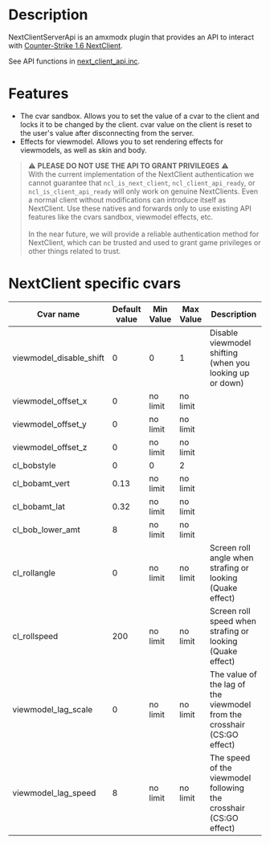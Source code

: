 # Description
NextClientServerApi is an amxmodx plugin that provides an API to interact with [Counter-Strike 1.6 NextClient](https://cs16nextclient.com).

See API functions in [next_client_api.inc](https://github.com/Next21Team/NextClientServerApi/blob/main/scripting/include/next_client_api.inc).

# Features

- The cvar sandbox. Allows you to set the value of a cvar to the client and locks it to be changed by the client. cvar value on the client is reset to the user's value after disconnecting from the server.
- Effects for viewmodel. Allows you to set rendering effects for viewmodels, as well as skin and body.

> ⚠️ **PLEASE DO NOT USE THE API TO GRANT PRIVILEGES** ⚠️ <br />
With the current implementation of the NextСlient authentication we cannot guarantee that `ncl_is_next_client`, `ncl_client_api_ready`, or `ncl_is_client_api_ready` will only work on genuine NextClients. Even a normal client without modifications can introduce itself as NextClient. Use these natives and forwards only to use existing API features like the cvars sandbox, viewmodel effects, etc.<br /><br />
In the near future, we will provide a reliable authentication method for NextClient, which can be trusted and used to grant game privileges or other things related to trust.

# NextClient specific cvars

| Cvar name | Default value | Min Value | Max Value | Description |
| --- | --- | --- | --- | --- |
| viewmodel_disable_shift | 0 | 0 | 1 | Disable viewmodel shifting (when you looking up or down) |
| viewmodel_offset_x | 0 | no limit | no limit |  |
| viewmodel_offset_y | 0 | no limit | no limit |  |
| viewmodel_offset_z | 0 | no limit | no limit |  |
| cl_bobstyle | 0 | 0 | 2 |  |
| cl_bobamt_vert | 0.13 | no limit | no limit |  |
| cl_bobamt_lat | 0.32 | no limit | no limit |  |
| cl_bob_lower_amt | 8 | no limit | no limit |  |
| cl_rollangle | 0 | no limit | no limit | Screen roll angle when strafing or looking (Quake effect) |
| cl_rollspeed | 200 | no limit | no limit | Screen roll speed when strafing or looking (Quake effect) |
| viewmodel_lag_scale | 0 | no limit | no limit | The value of the lag of the viewmodel from the crosshair (CS:GO effect) |
| viewmodel_lag_speed | 8 | no limit | no limit | The speed of the viewmodel following the crosshair (CS:GO effect) |
